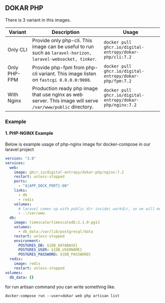 DOKAR PHP
--- 

There is 3 variant in this images.

| Variant | Description | Usage |
| --- | --- | --- | 
| Only CLI | Provide only php-cli. This image can be useful to run such as `laravel-horizon, laravel-websocket, tinker`. | `docker pull ghcr.io/digital-entropy/dokar-php/cli:7.2` |
| Only PHP-FPM | Provide php-fpm from php-cli variant. This image listen on `fastcgi 0.0.0.0:9008`. | `docker pull ghcr.io/digital-entropy/dokar-php/fpm:7.2` |
| With Nginx | Production ready php image that use nginx as web server. This image will serve `/var/www/public` directory.   | `docker pull ghcr.io/digital-entropy/dokar-php/nginx:7.2` |


### Example 

#### 1. PHP-NGINX Example
Below is example usage of php-nginx image for docker-compose in our laravel project
```yaml
version: "3.8"
services:
  web:
    image: ghcr.io/digital-entropy/dokar-php/nginx:7.2
    restart: unless-stopped
    ports:
      - "${APP_DOCK_PORT}:80"
    links:
      - db
      - redis
    volumes:
      # laravel comes up with public dir inside\ workdir, so we will mount only /var/www
      - .:/var/www
  db:
    image: timescale/timescaledb:2.1.0-pg13
    volumes:
      - db_data:/var/lib/postgresql/data
    restart: unless-stopped
    environment:
      POSTGRES_DB: ${DB_DATABASE}
      POSTGRES_USER: ${DB_USERNAME}
      POSTGRES_PASSWORD: ${DB_PASSWORD}
  redis:
    image: redis
    restart: unless-stopped
volumes:
  db_data: {}
```
for run artisan command you can write something like.
```shell
docker-compose run --user=dokar web php artisan list
```